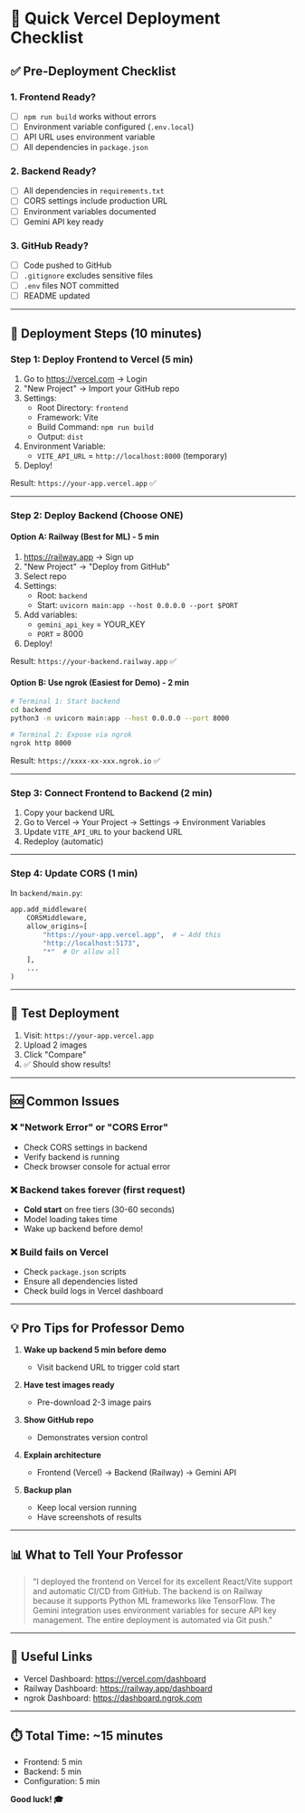 # 🚀 Quick Vercel Deployment Checklist

## ✅ Pre-Deployment Checklist

### 1. Frontend Ready?
- [ ] `npm run build` works without errors
- [ ] Environment variable configured (`.env.local`)
- [ ] API URL uses environment variable
- [ ] All dependencies in `package.json`

### 2. Backend Ready?
- [ ] All dependencies in `requirements.txt`
- [ ] CORS settings include production URL
- [ ] Environment variables documented
- [ ] Gemini API key ready

### 3. GitHub Ready?
- [ ] Code pushed to GitHub
- [ ] `.gitignore` excludes sensitive files
- [ ] `.env` files NOT committed
- [ ] README updated

---

## 🎯 Deployment Steps (10 minutes)

### Step 1: Deploy Frontend to Vercel (5 min)
1. Go to https://vercel.com → Login
2. "New Project" → Import your GitHub repo
3. Settings:
   - Root Directory: `frontend`
   - Framework: Vite
   - Build Command: `npm run build`
   - Output: `dist`
4. Environment Variable:
   - `VITE_API_URL` = `http://localhost:8000` (temporary)
5. Deploy!

Result: `https://your-app.vercel.app` ✅

---

### Step 2: Deploy Backend (Choose ONE)

#### Option A: Railway (Best for ML) - 5 min
1. https://railway.app → Sign up
2. "New Project" → "Deploy from GitHub"
3. Select repo
4. Settings:
   - Root: `backend`
   - Start: `uvicorn main:app --host 0.0.0.0 --port $PORT`
5. Add variables:
   - `gemini_api_key` = YOUR_KEY
   - `PORT` = 8000
6. Deploy!

Result: `https://your-backend.railway.app` ✅

#### Option B: Use ngrok (Easiest for Demo) - 2 min
```bash
# Terminal 1: Start backend
cd backend
python3 -m uvicorn main:app --host 0.0.0.0 --port 8000

# Terminal 2: Expose via ngrok
ngrok http 8000
```

Result: `https://xxxx-xx-xxx.ngrok.io` ✅

---

### Step 3: Connect Frontend to Backend (2 min)
1. Copy your backend URL
2. Go to Vercel → Your Project → Settings → Environment Variables
3. Update `VITE_API_URL` to your backend URL
4. Redeploy (automatic)

---

### Step 4: Update CORS (1 min)
In `backend/main.py`:
```python
app.add_middleware(
    CORSMiddleware,
    allow_origins=[
        "https://your-app.vercel.app",  # ← Add this
        "http://localhost:5173",
        "*"  # Or allow all
    ],
    ...
)
```

---

## 🧪 Test Deployment

1. Visit: `https://your-app.vercel.app`
2. Upload 2 images
3. Click "Compare"
4. ✅ Should show results!

---

## 🆘 Common Issues

### ❌ "Network Error" or "CORS Error"
- Check CORS settings in backend
- Verify backend is running
- Check browser console for actual error

### ❌ Backend takes forever (first request)
- **Cold start** on free tiers (30-60 seconds)
- Model loading takes time
- Wake up backend before demo!

### ❌ Build fails on Vercel
- Check `package.json` scripts
- Ensure all dependencies listed
- Check build logs in Vercel dashboard

---

## 💡 Pro Tips for Professor Demo

1. **Wake up backend 5 min before demo**
   - Visit backend URL to trigger cold start
   
2. **Have test images ready**
   - Pre-download 2-3 image pairs
   
3. **Show GitHub repo**
   - Demonstrates version control
   
4. **Explain architecture**
   - Frontend (Vercel) → Backend (Railway) → Gemini API
   
5. **Backup plan**
   - Keep local version running
   - Have screenshots of results

---

## 📊 What to Tell Your Professor

> "I deployed the frontend on Vercel for its excellent React/Vite support and automatic CI/CD from GitHub. The backend is on Railway because it supports Python ML frameworks like TensorFlow. The Gemini integration uses environment variables for secure API key management. The entire deployment is automated via Git push."

---

## 🔗 Useful Links

- Vercel Dashboard: https://vercel.com/dashboard
- Railway Dashboard: https://railway.app/dashboard
- ngrok Dashboard: https://dashboard.ngrok.com

---

## ⏱️ Total Time: ~15 minutes
- Frontend: 5 min
- Backend: 5 min  
- Configuration: 5 min

**Good luck! 🎓**
